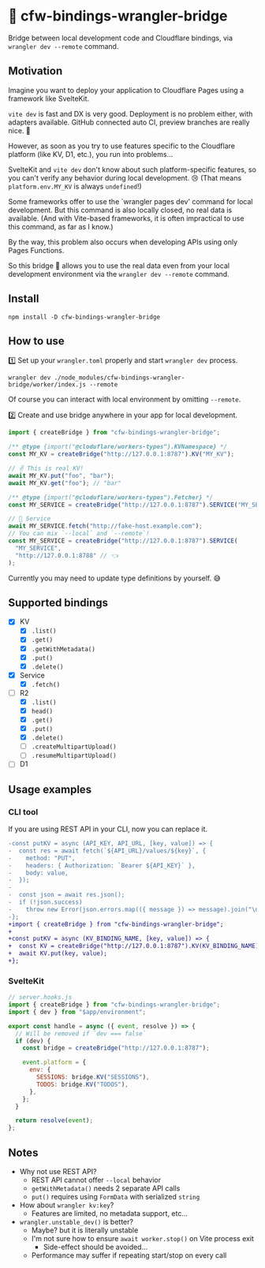 # 🌉 cfw-bindings-wrangler-bridge

Bridge between local development code and Cloudflare bindings, via `wrangler dev --remote` command.

## Motivation

Imagine you want to deploy your application to Cloudflare Pages using a framework like SvelteKit.

`vite dev` is fast and DX is very good. Deployment is no problem either, with adapters available. GitHub connected auto CI, preview branches are really nice. 🥳

However, as soon as you try to use features specific to the Cloudflare platform (like KV, D1, etc.), you run into problems...

SvelteKit and `vite dev` don't know about such platform-specific features, so you can't verify any behavior during local development. 😢
(That means `platform.env.MY_KV` is always `undefined`!)

Some frameworks offer to use the `wrangler pages dev' command for local development. But this command is also locally closed, no real data is available.
(And with Vite-based frameworks, it is often impractical to use this command, as far as I know.)

By the way, this problem also occurs when developing APIs using only Pages Functions.

So this bridge 🌉 allows you to use the real data even from your local development environment via the `wrangler dev --remote` command.

## Install

```
npm install -D cfw-bindings-wrangler-bridge
```

## How to use

1️⃣ Set up your `wrangler.toml` properly and start `wrangler dev` process.

```
wrangler dev ./node_modules/cfw-bindings-wrangler-bridge/worker/index.js --remote
```

Of course you can interact with local environment by omitting `--remote`.

2️⃣ Create and use bridge anywhere in your app for local development.

```js
import { createBridge } from "cfw-bindings-wrangler-bridge";

/** @type {import("@cloduflare/workers-types").KVNamespace} */
const MY_KV = createBridge("http://127.0.0.1:8787").KV("MY_KV");

// ✌️ This is real KV!
await MY_KV.put("foo", "bar");
await MY_KV.get("foo"); // "bar"

/** @type {import("@cloduflare/workers-types").Fetcher} */
const MY_SERVICE = createBridge("http://127.0.0.1:8787").SERVICE("MY_SERVICE");

// 💪 Service
await MY_SERVICE.fetch("http://fake-host.example.com");
// You can mix `--local` and `--remote`!
const MY_SERVICE = createBridge("http://127.0.0.1:8787").SERVICE(
  "MY_SERVICE",
  "http://127.0.0.1:8788" // 👈
);
```

Currently you may need to update type definitions by yourself. 😅

## Supported bindings

- [x] KV
  - [x] `.list()`
  - [x] `.get()`
  - [x] `.getWithMetadata()`
  - [x] `.put()`
  - [x] `.delete()`
- [x] Service
  - [x] `.fetch()`
- [ ] R2
  - [x] `.list()`
  - [x] `head()`
  - [x] `.get()`
  - [x] `.put()`
  - [x] `.delete()`
  - [ ] `.createMultipartUpload()`
  - [ ] `.resumeMultipartUpload()`
- [ ] D1

## Usage examples

### CLI tool

If you are using REST API in your CLI, now you can replace it.

```diff
-const putKV = async (API_KEY, API_URL, [key, value]) => {
-  const res = await fetch(`${API_URL}/values/${key}`, {
-    method: "PUT",
-    headers: { Authorization: `Bearer ${API_KEY}` },
-    body: value,
-  });
-
-  const json = await res.json();
-  if (!json.success)
-    throw new Error(json.errors.map(({ message }) => message).join("\n"));
-};
+import { createBridge } from "cfw-bindings-wrangler-bridge";
+
+const putKV = async (KV_BINDING_NAME, [key, value]) => {
+  const KV = createBridge("http://127.0.0.1:8787").KV(KV_BINDING_NAME);
+  await KV.put(key, value);
+};
```

### SvelteKit

```js
// server.hooks.js
import { createBridge } from "cfw-bindings-wrangler-bridge";
import { dev } from "$app/environment";

export const handle = async ({ event, resolve }) => {
  // Will be removed if `dev === false`
  if (dev) {
    const bridge = createBridge("http://127.0.0.1:8787");

    event.platform = {
      env: {
        SESSIONS: bridge.KV("SESSIONS"),
        TODOS: bridge.KV("TODOS"),
      },
    };
  }

  return resolve(event);
};
```

## Notes

- Why not use REST API?
  - REST API cannot offer `--local` behavior
  - `getWithMetadata()` needs 2 separate API calls
  - `put()` requires using `FormData` with serialized `string`
- How about `wrangler kv:key`?
  - Features are limited, no metadata support, etc...
- `wrangler.unstable_dev()` is better?
  - Maybe? but it is literally unstable
  - I'm not sure how to ensure `await worker.stop()` on Vite process exit
    - Side-effect should be avoided...
  - Performance may suffer if repeating start/stop on every call
